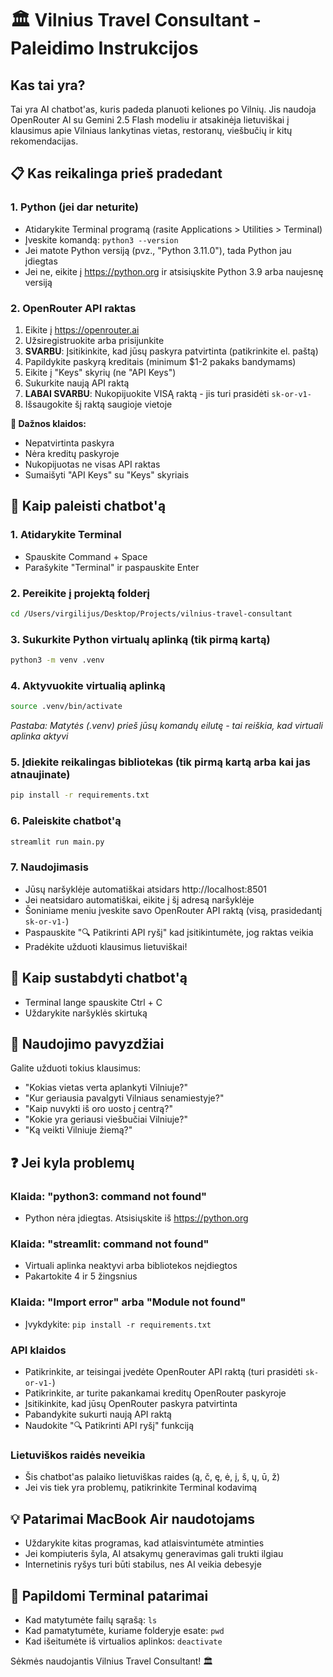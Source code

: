 # 🏛️ Vilnius Travel Consultant - Paleidimo Instrukcijos

## Kas tai yra?
Tai yra AI chatbot'as, kuris padeda planuoti keliones po Vilnių. Jis naudoja OpenRouter AI su Gemini 2.5 Flash modeliu ir atsakinėja lietuviškai į klausimus apie Vilniaus lankytinas vietas, restoranų, viešbučių ir kitų rekomendacijas.

## 📋 Kas reikalinga prieš pradedant

### 1. Python (jei dar neturite)
- Atidarykite Terminal programą (rasite Applications > Utilities > Terminal)
- Įveskite komandą: `python3 --version`
- Jei matote Python versiją (pvz., "Python 3.11.0"), tada Python jau įdiegtas
- Jei ne, eikite į https://python.org ir atsisiųskite Python 3.9 arba naujesnę versiją

### 2. OpenRouter API raktas
1. Eikite į https://openrouter.ai
2. Užsiregistruokite arba prisijunkite
3. **SVARBU**: Įsitikinkite, kad jūsų paskyra patvirtinta (patikrinkite el. paštą)
4. Papildykite paskyrą kreditais (minimum $1-2 pakaks bandymams)
5. Eikite į "Keys" skyrių (ne "API Keys")
6. Sukurkite naują API raktą
7. **LABAI SVARBU**: Nukopijuokite VISĄ raktą - jis turi prasidėti `sk-or-v1-`
8. Išsaugokite šį raktą saugioje vietoje

**🚨 Dažnos klaidos:**
- Nepatvirtinta paskyra
- Nėra kreditų paskyroje
- Nukopijuotas ne visas API raktas
- Sumaišyti "API Keys" su "Keys" skyriais

## 🚀 Kaip paleisti chatbot'ą

### 1. Atidarykite Terminal
- Spauskite Command + Space
- Parašykite "Terminal" ir paspauskite Enter

### 2. Pereikite į projektą folderį
```bash
cd /Users/virgilijus/Desktop/Projects/vilnius-travel-consultant
```

### 3. Sukurkite Python virtualų aplinką (tik pirmą kartą)
```bash
python3 -m venv .venv
```

### 4. Aktyvuokite virtualią aplinką
```bash
source .venv/bin/activate
```
*Pastaba: Matytės (.venv) prieš jūsų komandų eilutę - tai reiškia, kad virtuali aplinka aktyvi*

### 5. Įdiekite reikalingas bibliotekas (tik pirmą kartą arba kai jas atnaujinate)
```bash
pip install -r requirements.txt
```

### 6. Paleiskite chatbot'ą
```bash
streamlit run main.py
```

### 7. Naudojimasis
- Jūsų naršyklėje automatiškai atsidars http://localhost:8501
- Jei neatsidaro automatiškai, eikite į šį adresą naršyklėje
- Šoniniame meniu įveskite savo OpenRouter API raktą (visą, prasidedantį `sk-or-v1-`)
- Paspauskite "🔍 Patikrinti API ryšį" kad įsitikintumėte, jog raktas veikia
- Pradėkite užduoti klausimus lietuviškai!

## 🛑 Kaip sustabdyti chatbot'ą
- Terminal lange spauskite Ctrl + C
- Uždarykite naršyklės skirtuką

## 📝 Naudojimo pavyzdžiai

Galite užduoti tokius klausimus:
- "Kokias vietas verta aplankyti Vilniuje?"
- "Kur geriausia pavalgyti Vilniaus senamiestyje?"
- "Kaip nuvykti iš oro uosto į centrą?"
- "Kokie yra geriausi viešbučiai Vilniuje?"
- "Ką veikti Vilniuje žiemą?"

## ❓ Jei kyla problemų

### Klaida: "python3: command not found"
- Python nėra įdiegtas. Atsisiųskite iš https://python.org

### Klaida: "streamlit: command not found"
- Virtuali aplinka neaktyvi arba bibliotekos neįdiegtos
- Pakartokite 4 ir 5 žingsnius

### Klaida: "Import error" arba "Module not found"
- Įvykdykite: `pip install -r requirements.txt`

### API klaidos
- Patikrinkite, ar teisingai įvedėte OpenRouter API raktą (turi prasidėti `sk-or-v1-`)
- Patikrinkite, ar turite pakankamai kreditų OpenRouter paskyroje
- Įsitikinkite, kad jūsų OpenRouter paskyra patvirtinta
- Pabandykite sukurti naują API raktą
- Naudokite "🔍 Patikrinti API ryšį" funkciją

### Lietuviškos raidės neveikia
- Šis chatbot'as palaiko lietuviškas raides (ą, č, ę, ė, į, š, ų, ū, ž)
- Jei vis tiek yra problemų, patikrinkite Terminal kodavimą

## 💡 Patarimai MacBook Air naudotojams
- Uždarykite kitas programas, kad atlaisvintumėte atminties
- Jei kompiuteris šyla, AI atsakymų generavimas gali trukti ilgiau
- Internetinis ryšys turi būti stabilus, nes AI veikia debesyje

## 🔧 Papildomi Terminal patarimai
- Kad matytumėte failų sąrašą: `ls`
- Kad pamatytumėte, kuriame folderyje esate: `pwd`
- Kad išeitumėte iš virtualios aplinkos: `deactivate`

Sėkmės naudojantis Vilnius Travel Consultant! 🏛️